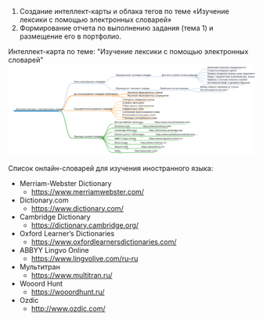 1. Создание интеллект-карты и облака тегов по теме «Изучение лексики с помощью электронных словарей»
2. Формирование отчета по выполнению задания (тема 1) и размещение его в портфолио.

Интеллект-карта по теме: "Изучение лексики с помощью электронных словарей"
![](https://github.com/MarinaSvistunova/itLang/blob/master/img/dictionaries.png)

Список онлайн-словарей для изучения иностранного языка:
* Merriam-Webster Dictionary
  * https://www.merriamwebster.com/
* Dictionary.com
  * https://www.dictionary.com/
* Cambridge Dictionary
  * https://dictionary.cambridge.org/
* Oxford Learner’s Dictionaries
  * https://www.oxfordlearnersdictionaries.com/
* ABBYY Lingvo Online
  * https://www.lingvolive.com/ru-ru
* Мультитран
  * https://www.multitran.ru/
* Wooord Hunt
  * https://wooordhunt.ru/
* Ozdic
  * http://www.ozdic.com/
